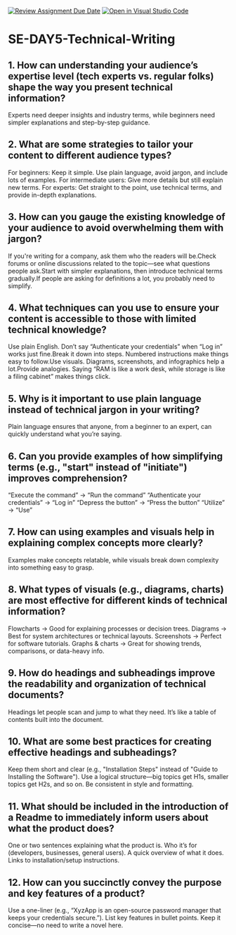 [![Review Assignment Due Date](https://classroom.github.com/assets/deadline-readme-button-22041afd0340ce965d47ae6ef1cefeee28c7c493a6346c4f15d667ab976d596c.svg)](https://classroom.github.com/a/zsAR-pyY)
[![Open in Visual Studio Code](https://classroom.github.com/assets/open-in-vscode-2e0aaae1b6195c2367325f4f02e2d04e9abb55f0b24a779b69b11b9e10269abc.svg)](https://classroom.github.com/online_ide?assignment_repo_id=18523647&assignment_repo_type=AssignmentRepo)
# SE-DAY5-Technical-Writing
## 1. How can understanding your audience’s expertise level (tech experts vs. regular folks) shape the way you present technical information?
Experts need deeper insights and industry terms, while beginners need simpler explanations and step-by-step guidance.
## 2. What are some strategies to tailor your content to different audience types?
For beginners: Keep it simple. Use plain language, avoid jargon, and include lots of examples.
For intermediate users: Give more details but still explain new terms.
For experts: Get straight to the point, use technical terms, and provide in-depth explanations.
## 3. How can you gauge the existing knowledge of your audience to avoid overwhelming them with jargon?
If you're writing for a company, ask them who the readers will be.Check forums or online discussions related to the topic—see what questions people ask.Start with simpler explanations, then introduce technical terms gradually.If people are asking for definitions a lot, you probably need to simplify.
## 4. What techniques can you use to ensure your content is accessible to those with limited technical knowledge?
Use plain English. Don’t say “Authenticate your credentials” when “Log in” works just fine.Break it down into steps. Numbered instructions make things easy to follow.Use visuals. Diagrams, screenshots, and infographics help a lot.Provide analogies. Saying “RAM is like a work desk, while storage is like a filing cabinet” makes things click.
## 5. Why is it important to use plain language instead of technical jargon in your writing?
Plain language ensures that anyone, from a beginner to an expert, can quickly understand what you’re saying.
## 6. Can you provide examples of how simplifying terms (e.g., "start" instead of "initiate") improves comprehension?
“Execute the command” → “Run the command”
“Authenticate your credentials” → “Log in”
“Depress the button” → “Press the button”
“Utilize” → “Use”
## 7. How can using examples and visuals help in explaining complex concepts more clearly?
Examples make concepts relatable, while visuals break down complexity into something easy to grasp.
## 8. What types of visuals (e.g., diagrams, charts) are most effective for different kinds of technical information?
Flowcharts → Good for explaining processes or decision trees.
Diagrams → Best for system architectures or technical layouts.
Screenshots → Perfect for software tutorials.
Graphs & charts → Great for showing trends, comparisons, or data-heavy info.
## 9. How do headings and subheadings improve the readability and organization of technical documents?
Headings let people scan and jump to what they need. It’s like a table of contents built into the document.
## 10. What are some best practices for creating effective headings and subheadings?
Keep them short and clear (e.g., "Installation Steps" instead of "Guide to Installing the Software").
Use a logical structure—big topics get H1s, smaller topics get H2s, and so on.
Be consistent in style and formatting.
## 11. What should be included in the introduction of a Readme to immediately inform users about what the product does?
One or two sentences explaining what the product is.
Who it’s for (developers, businesses, general users).
A quick overview of what it does.
Links to installation/setup instructions.
## 12. How can you succinctly convey the purpose and key features of a product?
Use a one-liner (e.g., “XyzApp is an open-source password manager that keeps your credentials secure.”).
List key features in bullet points.
Keep it concise—no need to write a novel here.
